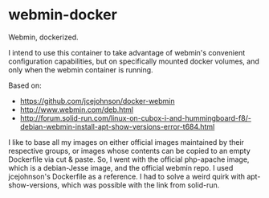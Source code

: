 # webmin-docker
Webmin, dockerized.

I intend to use this container to take advantage of webmin's convenient configuration capabilities,
but on specifically mounted docker volumes, and only when the webmin container is running.

Based on:
 - https://github.com/jcejohnson/docker-webmin
 - http://www.webmin.com/deb.html
 - http://forum.solid-run.com/linux-on-cubox-i-and-hummingboard-f8/-debian-webmin-install-apt-show-versions-error-t684.html

I like to base all my images on either official images maintained by their respective groups, or images whose contents can be copied to an empty Dockerfile via cut & paste. So, I went with the official php-apache image, which is a debian-Jesse image, and the official webmin repo. I used jcejohnson's Dockerfile as a reference. I had to solve a weird quirk with apt-show-versions, which was possible with the link from solid-run.

